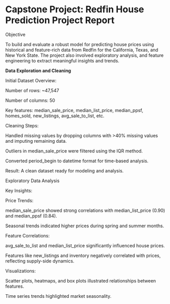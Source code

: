 # Capstone Project: Redfin House Prediction Project Report

Objective

To build and evaluate a robust model for predicting house prices using historical and feature-rich data from Redfin for the California, Texas, and New York State. The project also involved exploratory analysis, and feature engineering to extract meaningful insights and trends.


**Data Exploration and Cleaning**

Initial Dataset Overview:

Number of rows: ~47,547

Number of columns: 50

Key features: median_sale_price, median_list_price, median_ppsf, homes_sold, new_listings, avg_sale_to_list, etc.

Cleaning Steps:

Handled missing values by dropping columns with >40% missing values and imputing remaining data.

Outliers in median_sale_price were filtered using the IQR method.

Converted period_begin to datetime format for time-based analysis.

Result: A clean dataset ready for modeling and analysis.


Exploratory Data Analysis

Key Insights:

Price Trends:

median_sale_price showed strong correlations with median_list_price (0.90) and median_ppsf (0.84).

Seasonal trends indicated higher prices during spring and summer months.

Feature Correlations:

avg_sale_to_list and median_list_price significantly influenced house prices.

Features like new_listings and inventory negatively correlated with prices, reflecting supply-side dynamics.

Visualizations:

Scatter plots, heatmaps, and box plots illustrated relationships between features.

Time series trends highlighted market seasonality.


